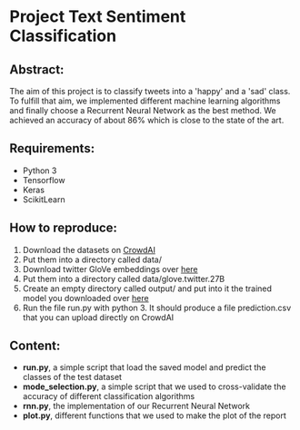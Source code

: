 # Project Text Sentiment Classification

## Abstract:

The aim of this project is to classify tweets into a 'happy' and a 'sad' class.
To fulfill that aim, we implemented different machine learning algorithms and
finally choose a Recurrent Neural Network as the best method.
We achieved an accuracy of about 86% which is close to the state of the art.

## Requirements:
- Python 3
- Tensorflow
- Keras
- ScikitLearn

## How to reproduce:

1. Download the datasets on [CrowdAI](https://www.crowdai.org/challenges/epfl-ml-text-classification/dataset_files)
2. Put them into a directory called data/
3. Download twitter GloVe embeddings over [here](http://nlp.stanford.edu/data/glove.twitter.27B.zip)
4. Put them into a directory called data/glove.twitter.27B
5. Create an empty directory called output/ and put into it the trained model you downloaded over [here](https://we.tl/t-tR2JoaqPrR)
6. Run the file run.py with python 3. It should produce a file prediction.csv that you can upload directly on CrowdAI

## Content:
- **run.py**, a simple script that load the saved model and predict the classes of the test dataset
- **mode_selection.py**, a simple script that we used to cross-validate the accuracy of different classification algorithms
- **rnn.py**, the implementation of our Recurrent Neural Network
- **plot.py**, different functions that we used to make the plot of the report